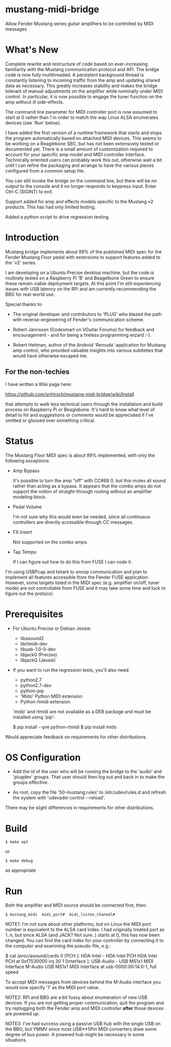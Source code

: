 # mustang-midi-bridge

Allow Fender Mustang series guitar amplifiers to be controlled by MIDI
messages

# What's New

Complete rewrite and restructure of code based on ever-increasing
familiarity with the Mustang communication protocol and API.  The
bridge code is now fully mulithreaded.  A persistent background thread
is constantly listening to incoming traffic from the amp and updating
shared data as necessary.  This greatly increases stability and makes
the bridge tolerant of manual adjustments on the amplifier while
nominally under MIDI control.  In particular, it is now possible to
engage the tuner function on the amp without ill side-effects.

The command line parameter for MIDI controller port is now assumed to
start at 0 rather than 1 in order to match the way Linux ALSA
enumerates devices (see 'Run' below).

I have added the first version of a runtime framework that starts and
stops the program automatically based on attached MIDI devices. This
seems to be working on a Beaglebone SBC, but has not been extensively
tested or documented yet. There is a small amount of customization
required to account for your specific amp model and MIDI controller
interface. Technically oriented users can probably work this out,
otherwise wait a bit until I can refine the packaging and arrange to
have the various pieces configured from a common setup file.

You can still invoke the bridge on the command line, but there will be
no output to the console and it no longer responds to keypress
input. Enter Ctrl-C (SIGINT) to exit.

Support added for amp and effects models specific to the Mustang v2
products.  This has had only limited testing.

Added a python script to drive regression testing.

# Introduction

Mustang bridge implements about 99% of the published MIDI spec for the
Fender Mustang Floor pedal with extensions to support features added
to the 'v2' series.

I am developing on a Ubuntu Precise desktop machine, but the code is
routinely tested on a Raspberry Pi 'B' and Beagelbone Green to ensure
these remain viable deployment targets.  At this point I'm still
experiencing issues with USB latency on the RPi and am currently
recommending the BBG for real-world use.

Special thanks to:

  + The original developer and contributors to 'PLUG' who blazed the
  path with reverse-engineering of Fender's communication scheme.

  + Robert Jannsson (Codesmart on VGuitar Forums) for feedback and
  encouragement - and for being a tireless programming wizard :-).

  + Robert Heitman, author of the Android 'Remuda' application for
  Mustang amp control, who provided valuable insights into various
  subtleties that would have otherwise escaped me.

## For the non-techies

I have written a Wiki page here:

https://github.com/snhirsch/mustang-midi-bridge/wiki/Install

that attempts to walk less technical users through the installation
and build process on Raspberry Pi or Beaglebone.  It's hard to know
what level of detail to hit and suggestions or comments would be
appreciated if I've omitted or glossed over something critical.

# Status

The Mustang Floor MIDI spec is about 99% implemented, with only the
following exceptions:

  + Amp Bypass

    It's possible to turn the amp "off" with CC#68 0, but this mutes
    all sound rather than acting as a bypass.  It appears that the
    combo amps do not support the notion of straight-through routing
    without an amplifier modeling block.

  + Pedal Volume

    I'm not sure why this would even be needed, since all continuous
    controllers are directly accessible through CC messages.

  + FX Insert

    Not supported on the combo amps.

  + Tap Tempo

    If I can figure out how to do this from FUSE I can code it.
  
I'm using USBPcap and tshark to snoop communication and plan to
implement all features accessible from the Fender FUSE application.
However, some targets listed in the MIDI spec (e.g. amplifier on/off,
tuner mode) are not controllable from FUSE and it may take some time
and luck to figure out the protocol.

# Prerequisites

  + For Ubuntu Precise or Debian Jessie:

    - libasound2
    - librtmidi-dev
    - libusb-1.0-0-dev
    - libjack0 (Precise) 
    - libjackQ (Jessie)

  + If you want to run the regression tests, you'll also need:

    - python2.7
    - python2.7-dev
    - python-pip
    - 'Mido' Python MIDI extension
    - Python rtmidi extension

    'mido' and rtmidi are not available as a DEB package and must be
    installed using 'pip':

    $ pip install --pre python-rtmidi
    $ pip install mido

Would appreciate feedback on requirements for other distributions.

# OS Configuration

  + Add the id of the user who will be running the bridge to the
  'audio' and 'plugdev' groups.  That user should then log out and back
  in to make the groups effective.

  + As root, copy the file '50-mustang.rules' to /etc/udev/rules.d and
  refresh the system with 'udevadm control --reload'.

There may be slight differences in requirements for other distributions.

# Build
```
$ make opt
```
or 
```
$ make debug
```
as appropriate

# Run

Both the amplifier and MIDI source should be connected first, then:
```
$ mustang_midi  midi_port#  midi_listen_channel#
```
NOTE1: I'm not sure about other platforms, but on Linux the MIDI
port number is equivalent to the ALSA card index.  I had originally
treated port as 1..n, but since ALSA (and JACK? Not sure..) starts at
0, this has now been changed.  You can find the card index for your
controller by connecting it to the computer and examining the
pseudo-file, e.g.:

$ cat /proc/asound/cards
 0 [PCH            ]: HDA-Intel - HDA Intel PCH
                      HDA Intel PCH at 0xf7530000 irq 30
 1 [Interface      ]: USB-Audio - USB MS1x1 MIDI Interface
                      M-Audio USB MS1x1 MIDI Interface at usb-0000:00:14.0-1, full speed

To accept MIDI messages from devices behind the M-Audio interface you
would now specify '1' as the MIDI port value.

NOTE2: RPi and BBG are a bit fussy about enumeration of new USB
devices. If you are not getting proper communication, quit the program
and try replugging both the Fender amp and MIDI controller **after**
those devices are powered up.

NOTE3: I've had success using a passive USB hub with the single USB on
the BBG, but YMMV since most USB<->5Pin MIDI converters draw some
degree of bus power.  A powered hub might be necessary in some
situations.

